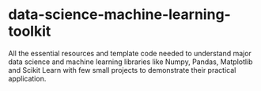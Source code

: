 # data-science-machine-learning-toolkit
All the essential resources and template code needed to understand major data science and machine learning libraries like Numpy, Pandas, Matplotlib and Scikit Learn with few small projects to demonstrate their practical application.
